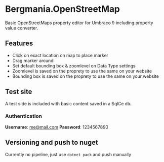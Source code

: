 # Bergmania.OpenStreetMap
Basic OpenStreetMaps property editor for Umbraco 9 including property value converter.

## Features
- Click on exact location on map to place marker
- Drag marker around
- Set default bounding box & zoomlevel on Data Type settings
- Zoomlevel is saved on the proprety to use the same on your website
- Bounding box is saved on the proprety to use the same on your website

## Test site
A test side is included with basic content saved in a SqlCe db. 

### Authentication
**Username**: me@mail.com
**Password**: 1234567890

## Versioning and push to nuget
Currently no pipeline, just use `dotnet pack` and push manually